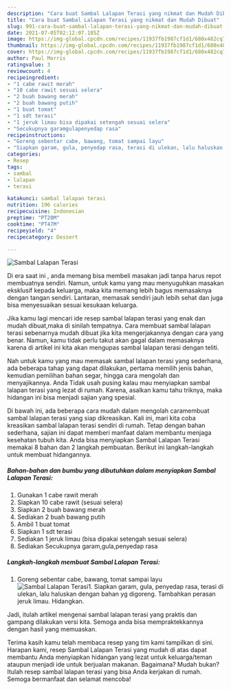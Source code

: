 ```yaml
---
description: "Cara buat Sambal Lalapan Terasi yang nikmat dan Mudah Dibuat"
title: "Cara buat Sambal Lalapan Terasi yang nikmat dan Mudah Dibuat"
slug: 991-cara-buat-sambal-lalapan-terasi-yang-nikmat-dan-mudah-dibuat
date: 2021-07-05T02:12:07.185Z
image: https://img-global.cpcdn.com/recipes/11937fb1987cf1d1/680x482cq70/sambal-lalapan-terasi-foto-resep-utama.jpg
thumbnail: https://img-global.cpcdn.com/recipes/11937fb1987cf1d1/680x482cq70/sambal-lalapan-terasi-foto-resep-utama.jpg
cover: https://img-global.cpcdn.com/recipes/11937fb1987cf1d1/680x482cq70/sambal-lalapan-terasi-foto-resep-utama.jpg
author: Paul Morris
ratingvalue: 3
reviewcount: 4
recipeingredient:
- "1 cabe rawit merah"
- "10 cabe rawit sesuai selera"
- "2 buah bawang merah"
- "2 buah bawang putih"
- "1 buat tomat"
- "1 sdt terasi"
- "1 jeruk limau bisa dipakai setengah sesuai selera"
- "Secukupnya garamgulapenyedap rasa"
recipeinstructions:
- "Goreng sebentar cabe, bawang, tomat sampai layu"
- "Siapkan garam, gula, penyedap rasa, terasi di ulekan, lalu haluskan dengan bahan yg digoreng. Tambahkan perasan jeruk limau. Hidangkan."
categories:
- Resep
tags:
- sambal
- lalapan
- terasi

katakunci: sambal lalapan terasi 
nutrition: 196 calories
recipecuisine: Indonesian
preptime: "PT20M"
cooktime: "PT47M"
recipeyield: "4"
recipecategory: Dessert

---
```



![Sambal Lalapan Terasi](https://img-global.cpcdn.com/recipes/11937fb1987cf1d1/680x482cq70/sambal-lalapan-terasi-foto-resep-utama.jpg)

Di era  saat ini , anda memang bisa membeli masakan jadi tanpa harus repot membuatnya sendiri. Namun, untuk kamu yang mau menyuguhkan masakan eksklusif kepada keluarga, maka kita memang lebih bagus memasaknya dengan tangan sendiri. Lantaran, memasak sendiri jauh lebih sehat dan juga bisa menyesuaikan sesuai kesukaan keluarga.

Jika kamu lagi mencari ide resep sambal lalapan terasi yang enak dan mudah dibuat,maka di sinilah tempatnya. Cara membuat sambal lalapan terasi  sebenarnya mudah dibuat jika kita mengerjakannya dengan cara yang benar. Namun, kamu tidak perlu takut akan gagal dalam memasaknya 
karena di artikel ini kita akan mengupas sambal lalapan terasi dengan teliti.  



Nah untuk kamu yang mau memasak sambal lalapan terasi yang sederhana, ada beberapa tahap yang dapat dilakukan, pertama memilih jenis bahan, kemudian pemilihan bahan segar, hingga cara mengolah dan menyajikannya. Anda Tidak usah pusing kalau mau menyiapkan sambal lalapan terasi yang lezat di rumah. Karena, asalkan kamu  tahu triknya, maka hidangan ini bisa menjadi sajian yang spesial.

Di bawah ini, ada beberapa cara mudah dalam mengolah caramembuat sambal lalapan terasi yang siap dikreasikan. Kali ini, mari kita coba kreasikan sambal lalapan terasi sendiri di rumah. Tetap dengan bahan sederhana, sajian ini dapat memberi manfaat dalam membantu menjaga kesehatan tubuh kita. Anda bisa menyiapkan Sambal Lalapan Terasi memakai 8 bahan dan 2 langkah pembuatan. Berikut ini langkah-langkah untuk membuat hidangannya.

<!--inarticleads1-->

##### Bahan-bahan dan bumbu yang dibutuhkan dalam menyiapkan Sambal Lalapan Terasi:

1. Gunakan 1 cabe rawit merah
1. Siapkan 10 cabe rawit (sesuai selera)
1. Siapkan 2 buah bawang merah
1. Sediakan 2 buah bawang putih
1. Ambil 1 buat tomat
1. Siapkan 1 sdt terasi
1. Sediakan 1 jeruk limau (bisa dipakai setengah sesuai selera)
1. Sediakan Secukupnya garam,gula,penyedap rasa




<!--inarticleads2-->

##### Langkah-langkah membuat Sambal Lalapan Terasi:

1. Goreng sebentar cabe, bawang, tomat sampai layu
<img src="https://img-global.cpcdn.com/steps/39148b91a3008b41/160x128cq70/sambal-lalapan-terasi-langkah-memasak-1-foto.jpg" alt="Sambal Lalapan Terasi">1. Siapkan garam, gula, penyedap rasa, terasi di ulekan, lalu haluskan dengan bahan yg digoreng. Tambahkan perasan jeruk limau. Hidangkan.




Jadi, itulah artikel mengenai  sambal lalapan terasi  yang praktis dan gampang dilakukan versi kita. Semoga anda bisa mempraktekkannya dengan hasil yang memuaskan. 

Terima kasih kamu telah membaca resep yang tim kami tampilkan di sini. Harapan kami, resep  Sambal Lalapan Terasi yang mudah di atas dapat membantu Anda menyiapkan hidangan yang lezat untuk keluarga/teman ataupun menjadi ide untuk berjualan makanan. Bagaimana? Mudah bukan? Itulah resep sambal lalapan terasi yang bisa Anda kerjakan di rumah. Semoga bermanfaat dan selamat mencoba!

